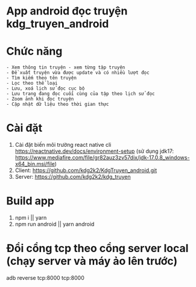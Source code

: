 # App android đọc truyện kdg_truyen_android

# Chức năng
    - Xem thông tin truyện - xem từng tập truyện
    - Đề xuất truyện vừa được update và có nhiều lượt đọc
    - Tìm kiếm theo tên truyện
    - Lọc theo thể loại
    - Lưu, xoá lịch sử đọc cục bộ
    - Lưu trang đang đọc cuối cùng của tập theo lịch sử đọc
    - Zoom ảnh khi đọc truyện
    - Cập nhật dữ liệu theo thời gian thực

# Cài đặt
1. Cài đặt biến môi trường react native cli https://reactnative.dev/docs/environment-setup (sử dụng jdk17: https://www.mediafire.com/file/gr82auz3zv57dix/jdk-17.0.8_windows-x64_bin.msi/file)
2. Client: https://github.com/kdg2k2/KdgTruyen_android.git
3. Server: https://github.com/kdg2k2/kdg_truyen

# Build app
1. npm i || yarn
2. npm run android || yarn android

# Đổi cổng tcp theo cổng server local (chạy server và máy ảo lên trước)
adb reverse tcp:8000 tcp:8000